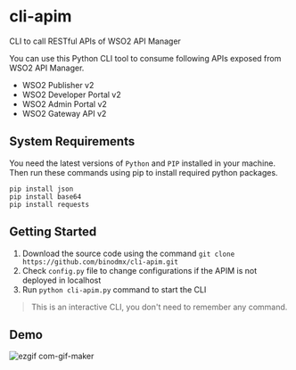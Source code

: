 # cli-apim
CLI to call RESTful APIs of WSO2 API Manager

You can use this Python CLI tool to consume following APIs exposed from WSO2 API Manager.
* WSO2 Publisher v2
* WSO2 Developer Portal v2
* WSO2 Admin Portal v2
* WSO2 Gateway API v2

## System Requirements
You need the latest versions of `Python` and `PIP` installed in your machine. Then run these commands using pip to install required python packages.

`pip install json`  
`pip install base64`  
`pip install requests`  

## Getting Started

1. Download the source code using the command `git clone https://github.com/binodmx/cli-apim.git`
2. Check `config.py` file to change configurations if the APIM is not deployed in localhost
3. Run `python cli-apim.py` command to start the CLI

> This is an interactive CLI, you don't need to remember any command.

## Demo

![ezgif com-gif-maker](https://user-images.githubusercontent.com/36144069/115514627-eb892480-a2a1-11eb-8763-f880899b33b1.gif)
